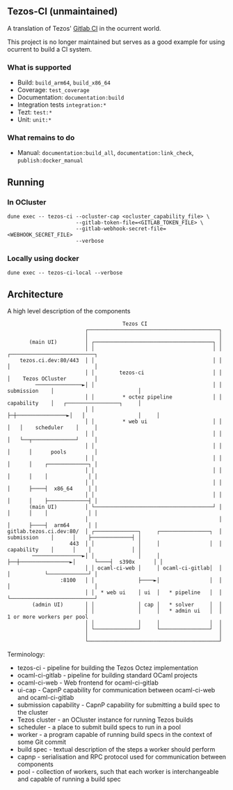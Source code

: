 ## Tezos-CI (unmaintained)

A translation of Tezos' [Gitlab CI](https://gitlab.com/tezos/tezos/-/tree/master/.gitlab/ci) in the ocurrent world.

This project is no longer maintained but serves as a good example for using ocurrent to build a CI system.

### What is supported

* Build: `build_arm64`, `build_x86_64`
* Coverage: `test_coverage`
* Documentation: `documentation:build`
* Integration tests `integration:*`
* Tezt: `test:*`
* Unit: `unit:*`

### What remains to do

* Manual: `documentation:build_all`, `documentation:link_check`, `publish:docker_manual`

## Running

### In OCluster

```
dune exec -- tezos-ci --ocluster-cap <ocluster_capability_file> \
                      --gitlab-token-file=<GITLAB_TOKEN_FILE> \
                      --gitlab-webhook-secret-file=<WEBHOOK_SECRET_FILE>
                      --verbose
```

### Locally using docker

```
dune exec -- tezos-ci-local --verbose
```

## Architecture

A high level description of the components

```
                                     Tezos CI
                         ┌──────────────────────────────────────────┐
                         │                                          │
       (main UI)         │ ┌──────────────────────────────────────┐ │
                         │ │                                      │ │                 ┌───────────────────────────┐
    tezos.ci.dev:80/443  │ │                                      │ │                 │                           │
                         │ │        tezos-ci                      │ │                 │    Tezos OCluster         │
         ───────────────►│ │                                      │ │   submission    │                           │
                         │ │         * octez pipeline             │ │   capability    │   ┌─────────────────┐     │
                         │ │                                      ├─┼────────────────►│   │                 │     │
                         │ │         * web ui                     │ │                 │   │    scheduler    │     │
                         │ │                                      │ │                 │   └──┬──────────────┘     │
                         │ │                                      │ │                 │      │      pools         │
                         │ │                                      │ │                 │      │    ┌─────────────┐ │
                         │ │                                      │ │                 │      │    │             │ │
                         │ │                                      │ │                 │      ├────┤  x86_64     │ │
                         │ │                                      │ │                 │      │    ├─────────────┤ │
       (main UI)         │ └──────────────────────────────────────┘ │                 │      │    │             │ │
                         │                                          │                 │      ├────┤  arm64      │ │
gitlab.tezos.ci.dev:80/  │ ┌──────────────┐     ┌────────────────┐  │   submission    │      │    ├─────────────┤ │
                    443  │ │              │     │                │  │   capability    │      │    │             │ │
        ────────────────►│ │              │     │                ├──┼────────────────►│      └────┤  s390x      │ │
                         │ │ ocaml-ci-web │     │ ocaml-ci-gitlab│  │                 │           └─────────────┘ │
                 :8100   │ │              ├────►│                │  │                 │                           │
                         │ │  * web ui    │ ui  │   * pipeline   │  │                 └───────────────────────────┘
        (admin UI)       │ │              │ cap │   * solver     │  │
                         │ │              │     │   * admin ui   │  │                  1 or more workers per pool
                         │ │              │     │                │  │
                         │ └──────────────┘     └────────────────┘  │
                         │                                          │
                         └──────────────────────────────────────────┘   
```

Terminology:
 * tezos-ci - pipeline for building the Tezos Octez implementation
 * ocaml-ci-gitlab - pipeline for building standard OCaml projects
 * ocaml-ci-web - Web frontend for ocaml-ci-gitlab
 * ui-cap - CapnP capability for communication between ocaml-ci-web and ocaml-ci-gitlab
 * submission capability - CapnP capability for submitting a build spec to the cluster
 * Tezos cluster - an OCluster instance for running Tezos builds
 * scheduler - a place to submit build specs to run in a pool
 * worker - a program capable of running build specs in the context of some Git commit
 * build spec - textual description of the steps a worker should perform
 * capnp - serialisation and RPC protocol used for communication between components
 * pool - collection of workers, such that each worker is interchangeable and capable of running a build spec
